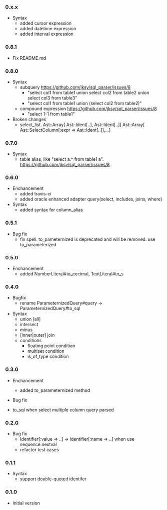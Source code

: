 ### 0.x.x
* Syntax
  * added cursor expression
  * added datetime expression
  * added interval expression

### 0.8.1
* Fix README.md

### 0.8.0
* Syntax
  * subquery https://github.com/jksy/sql_parser/issues/8
    * "select col1 from table1 union select col2 from table2 union select col3 from table3"
    * "select col1 from table1 union (select col2 from table2)"
  * compound expression https://github.com/jksy/sql_parser/issues/8
    * "select 1-1 from table1"
* Broken changes
  * select_list.
    Ast::Array[ Ast::Ident[..], Ast::Ident[..]] Ast::Array[ Ast::SelectColumn[:expr => Ast::Ident[..]],...]

### 0.7.0
* Syntax
  * table alias, like "select a.* from table1 a". https://github.com/jksy/sql_parser/issues/8

### 0.6.0
* Enchancement
  * added travis-ci
  * added oracle enhanced adapter query(select, includes, joins, where)
* Syntax
  * added syntax for column_alias

### 0.5.1
* Bug fix
  * fix spell. to_pameternized is deprecated and will be removed. use to_parameterized

### 0.5.0
* Enchancement
  * added NumberLiteral#to_cecimal, TextLiteral#to_s

### 0.4.0
* Bugfix
  * rename ParameternizedQuery#query -> ParameternizedQuery#to_sql
* Syntax
  * union [all]
  * intersect
  * minus
  * [inner|outer] join
  * conditions
    * floating point condition
    * multiset condition
    * is_of_type condition

### 0.3.0
* Enchancement
  * added to_parameternized method

* Bug fix
 * to_sql when select multiple column query parsed

### 0.2.0
* Bug fix
  * Identifier[:value => ..] -> Identifier[:name => ..] when use sequence.nextval
  * refactor test cases

### 0.1.1
* Syntax
  * support double-quoted identifer

### 0.1.0
* Initial version

